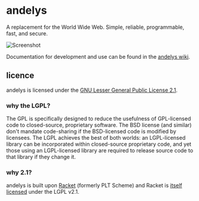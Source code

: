 # andelys

A replacement for the World Wide Web.  Simple, reliable, programmable, fast, and secure.

![Screenshot](https://f.cloud.github.com/assets/65949/1817726/1442bdc4-6fbe-11e3-8f1d-ba19eb61b929.png)

Documentation for development and use can be found in the [andelys wiki](https://github.com/duncan-bayne/andelys/wiki).

## licence

andelys is licensed under the [GNU Lesser General Public License 2.1](https://www.gnu.org/licenses/lgpl-2.1.html).

### why the LGPL?

The GPL is specifically designed to reduce the usefulness of GPL-licensed code to closed-source, proprietary software. The BSD license (and similar) don't mandate code-sharing if the BSD-licensed code is modified by licensees. The LGPL achieves the best of both worlds: an LGPL-licensed library can be incorporated within closed-source proprietary code, and yet those using an LGPL-licensed library are required to release source code to that library if they change it.

### why 2.1?

andelys is built upon [Racket](http://racket-lang.org/) (formerly PLT Scheme) and Racket is [itself licensed](http://download.racket-lang.org/license.html) under the LGPL v2.1.

